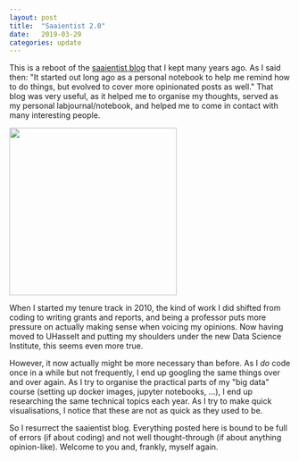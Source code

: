 ```yaml
---
layout: post
title:  "Saaientist 2.0"
date:   2019-03-29
categories: update
---
```

This is a reboot of the [saaientist blog](http://saaientist.blogspot.com) that I kept many years ago. As I said then: "It started out long ago as a personal notebook to help me remind how to do things, but evolved to cover more opinionated posts as well." That blog was very useful, as it helped me to organise my thoughts, served as my personal labjournal/notebook, and helped me to come in contact with many interesting people.

<img src="{{site.baseurl}}/assets/saaientist_screenshot.png" width="300px"/>

When I started my tenure track in 2010, the kind of work I did shifted from coding to writing grants and reports, and being a professor puts more pressure on actually making sense when voicing my opinions. Now having moved to UHasselt and putting my shoulders under the new Data Science Institute, this seems even more true.

However, it now actually might be more necessary than before. As I *do* code once in a while but not frequently, I end up googling the same things over and over again. As I try to organise the practical parts of my "big data" course (setting up docker images, jupyter notebooks, ...), I end up researching the same technical topics each year. As I try to make quick visualisations, I notice that these are not as quick as they used to be.

So I resurrect the saaientist blog. Everything posted here is bound to be full of errors (if about coding) and not well thought-through (if about anything opinion-like). Welcome to you and, frankly, myself again.
